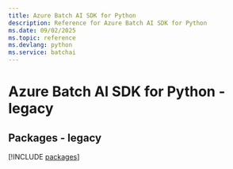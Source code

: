 ```yaml
---
title: Azure Batch AI SDK for Python
description: Reference for Azure Batch AI SDK for Python
ms.date: 09/02/2025
ms.topic: reference
ms.devlang: python
ms.service: batchai
---
```

# Azure Batch AI SDK for Python - legacy
## Packages - legacy
[!INCLUDE [packages](batch-ai-index.md)]